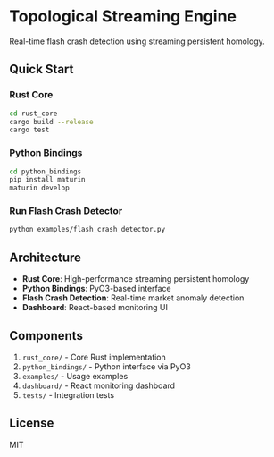 # Topological Streaming Engine

Real-time flash crash detection using streaming persistent homology.

## Quick Start

### Rust Core
```bash
cd rust_core
cargo build --release
cargo test
```

### Python Bindings
```bash
cd python_bindings
pip install maturin
maturin develop
```

### Run Flash Crash Detector
```bash
python examples/flash_crash_detector.py
```

## Architecture

- **Rust Core**: High-performance streaming persistent homology
- **Python Bindings**: PyO3-based interface
- **Flash Crash Detection**: Real-time market anomaly detection
- **Dashboard**: React-based monitoring UI

## Components

1. `rust_core/` - Core Rust implementation
2. `python_bindings/` - Python interface via PyO3
3. `examples/` - Usage examples
4. `dashboard/` - React monitoring dashboard
5. `tests/` - Integration tests

## License

MIT
